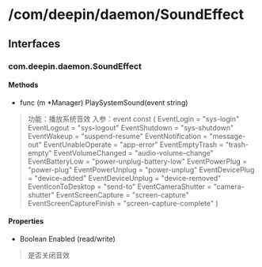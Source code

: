 # /com/deepin/daemon/SoundEffect
## Interfaces
### com.deepin.daemon.SoundEffect
#### Methods

- func (m *Manager) PlaySystemSound(event string)
> 功能：播放系统音效
> 入参：event
    const (
        EventLogin               = "sys-login"
        EventLogout              = "sys-logout"
        EventShutdown            = "sys-shutdown"
        EventWakeup              = "suspend-resume"
        EventNotification        = "message-out"
        EventUnableOperate       = "app-error"
        EventEmptyTrash          = "trash-empty"
        EventVolumeChanged       = "audio-volume-change"
        EventBatteryLow          = "power-unplug-battery-low"
        EventPowerPlug           = "power-plug"
        EventPowerUnplug         = "power-unplug"
        EventDevicePlug          = "device-added"
        EventDeviceUnplug        = "device-removed"
        EventIconToDesktop       = "send-to"
        EventCameraShutter       = "camera-shutter"
        EventScreenCapture       = "screen-capture"
        EventScreenCaptureFinish = "screen-capture-complete"
    )

#### Properties

- Boolean Enabled (read/write)
> 是否关闭音效
